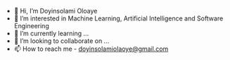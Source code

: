 - 👋 Hi, I’m Doyinsolami Oloaye
- 👀 I’m interested in Machine Learning, Artificial Intelligence and Software Engineering
- 🌱 I’m currently learning ...
- 💞️ I’m looking to collaborate on ...
- 📫 How to reach me - doyinsolamiolaoye@gmail.com

<!---
doyinsolamiolaoye/doyinsolamiolaoye is a ✨ special ✨ repository because its `README.md` (this file) appears on your GitHub profile.
You can click the Preview link to take a look at your changes.
--->
